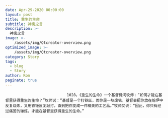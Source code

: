 ```yaml
---
date: Apr-29-2020 00:00:00
layout: post
title: 重生的生命
subtitle: 神寓之言
description: >-
  神寓之言
image: >-
    /assets/img/Qtcreator-overview.png
optimized_image: >-
    /assets/img/Qtcreator-overview.png
category: Story
tags:
  - blog
  - Story
author: Ron
paginate: true
---
```


							　　1028，《重生的生命》一个基督徒问牧师：“如何才能在基督里获得重生的生命？”牧师说：“基督是一个打铁匠，而你是一块废铁，基督会把你放在熔炉中反复烧炼，又用铁锤反复敲打，直到把你变成一件精美的工艺品。”牧师又说：“因此，你只有经过痛苦的锤炼，才能在基督里获得重生的生命。”
							
							
						